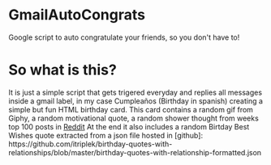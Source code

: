 # GmailAutoCongrats
Google script to auto congratulate your friends, so you don't have to!


<h1>So what is this?</h1>
It is just a simple script that gets trigered everyday and replies all messages inside a gmail label, in my case <it>Cumpleaños</it> (Birthday in spanish) creating a simple but fun HTML birthday card. This card contains a random gif from Giphy, a random motivational quote, a random shower thought from weeks top 100 posts in 
<a href="https://www.reddit.com/r/Showerthoughts/top/?t=week ">Reddit</a>
At the end it also includes a random Birtday Best Wishes quote extracted from a json file hosted in 
[github]: https://github.com/itriplek/birthday-quotes-with-relationships/blob/master/birthday-quotes-with-relationship-formatted.json

